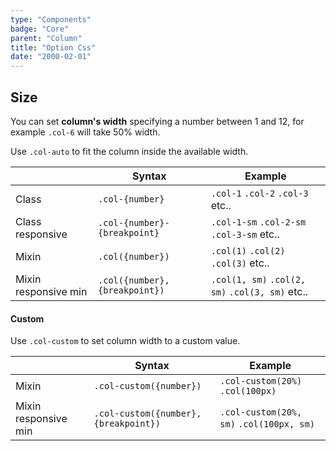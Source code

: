 ```yaml
---
type: "Components"
badge: "Core"
parent: "Column"
title: "Option Css"
date: "2000-02-01"
---
```


## Size

You can set **column's width** specifying a number between 1 and 12, for example `.col-6` will take 50% width.

Use `.col-auto` to fit the column inside the available width.

<div class="table-scroll">

|                         | Syntax                                    | Example                       |
| ----------------------- | ----------------------------------------- | ----------------------------- |
| Class                   | `.col-{number}`                           | `.col-1` `.col-2` `.col-3` etc..                |
| Class responsive        | `.col-{number}-{breakpoint}`             | `.col-1-sm` `.col-2-sm` `.col-3-sm` etc..                |
| Mixin                   | `.col({number})`                          | `.col(1)` `.col(2)` `.col(3)` etc..                     |
| Mixin responsive min    | `.col({number}, {breakpoint})`            | `.col(1, sm)` `.col(2, sm)` `.col(3, sm)` etc..                 |

</div>

<demo>
  <demovanilla src="vanilla/components/column/size" mode="grid">
  </demovanilla>
  <demovanilla src="vanilla/components/column/nested" mode="grid-nested">
  </demovanilla>
</demo>

#### Custom

Use `.col-custom` to set column width to a custom value.

<div class="table-scroll">

|                         | Syntax                                    | Example                       |
| ----------------------- | ----------------------------------------- | ----------------------------- |
| Mixin                   | `.col-custom({number})`                   | `.col-custom(20%)` `.col(100px)`                     |
| Mixin responsive min    | `.col-custom({number}, {breakpoint})`     | `.col-custom(20%, sm)` `.col(100px, sm)`                 |

</div>

<demo>
  <demovanilla src="vanilla/components/column/custom" mode="grid">
  </demovanilla>
</demo>
